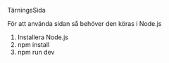 TärningsSida

För att använda sidan så behöver den köras i Node.js

1. Installera Node.js
2. npm install
3. npm run dev
